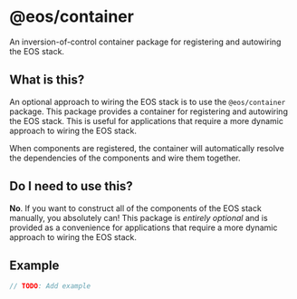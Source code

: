 # @eos/container

An inversion-of-control container package for registering and autowiring the EOS stack.

## What is this?

An optional approach to wiring the EOS stack is to use the `@eos/container` package. This package provides a container for registering and autowiring the EOS stack. This is useful for applications that require a more dynamic approach to wiring the EOS stack.

When components are registered, the container will automatically resolve the dependencies of the components and wire them together.

## Do I need to use this?

**No**. If you want to construct all of the components of the EOS stack manually, you absolutely can! This package is _entirely optional_ and is provided as a convenience for applications that require a more dynamic approach to wiring the EOS stack.

## Example

```typescript
// TODO: Add example
```

